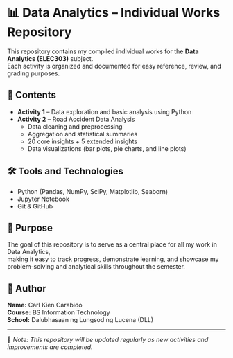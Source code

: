 # 📊 Data Analytics – Individual Works Repository

This repository contains my compiled individual works for the **Data Analytics (ELEC303)** subject.  
Each activity is organized and documented for easy reference, review, and grading purposes.

## 📁 Contents
- **Activity 1** – Data exploration and basic analysis using Python  
- **Activity 2** – Road Accident Data Analysis  
  - Data cleaning and preprocessing  
  - Aggregation and statistical summaries  
  - 20 core insights + 5 extended insights  
  - Data visualizations (bar plots, pie charts, and line plots)

## 🛠 Tools and Technologies
- Python (Pandas, NumPy, SciPy, Matplotlib, Seaborn)  
- Jupyter Notebook  
- Git & GitHub  

## 🎯 Purpose
The goal of this repository is to serve as a central place for all my work in Data Analytics,  
making it easy to track progress, demonstrate learning, and showcase my problem-solving and analytical skills throughout the semester.

## 👤 Author
**Name:** Carl Kien Carabido  
**Course:** BS Information Technology  
**School:** Dalubhasaan ng Lungsod ng Lucena (DLL)

---

📌 *Note: This repository will be updated regularly as new activities and improvements are completed.*
